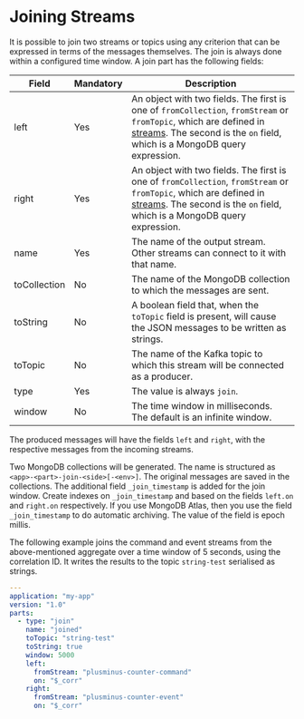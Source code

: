 # Joining Streams

It is possible to join two streams or topics using any criterion that can be expressed in terms of the messages themselves. The join is always done within a configured time window. A join part has the following fields:

|Field|Mandatory|Description|
|---|---|---|
|left|Yes|An object with two fields. The first is one of `fromCollection`, `fromStream` or `fromTopic`, which are defined in [streams](streams.md). The second is the `on` field, which is a MongoDB query expression.|
|right|Yes|An object with two fields. The first is one of `fromCollection`, `fromStream` or `fromTopic`, which are defined in [streams](streams.md). The second is the `on` field, which is a MongoDB query expression.|
|name|Yes|The name of the output stream. Other streams can connect to it with that name.|
|toCollection|No|The name of the MongoDB collection to which the messages are sent.|
|toString|No|A boolean field that, when the `toTopic` field is present, will cause the JSON messages to be written as strings.| 
|toTopic|No|The name of the Kafka topic to which this stream will be connected as a producer.|
|type|Yes|The value is always `join`.|
|window|No|The time window in milliseconds. The default is an infinite window.|

The produced messages will have the fields `left` and `right`, with the respective messages from the incoming streams.

Two MongoDB collections will be generated. The name is structured as `<app>-<part>-join-<side>[-<env>]`. The original messages are saved in the collections. The additional field `_join_timestamp` is added for the join window. Create indexes on `_join_timestamp` and based on the fields `left.on` and `right.on` respectively. If you use MongoDB Atlas, then you use the field `_join_timestamp` to do automatic archiving. The value of the field is epoch millis.

The following example joins the command and event streams from the above-mentioned aggregate over a time window of 5 seconds, using the correlation ID. It writes the results to the topic `string-test` serialised as strings.

```yaml
---
application: "my-app"
version: "1.0"
parts:
  - type: "join"
    name: "joined"
    toTopic: "string-test"
    toString: true
    window: 5000
    left:
      fromStream: "plusminus-counter-command"
      on: "$_corr"
    right:
      fromStream: "plusminus-counter-event"
      on: "$_corr"
```

